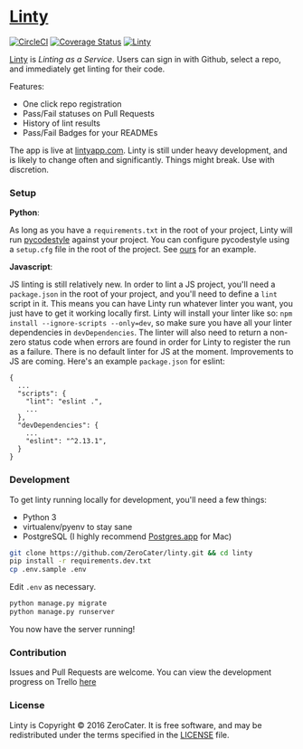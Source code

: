 # [Linty](https://www.lintyapp.com)
[![CircleCI](https://circleci.com/gh/ZeroCater/linty.svg?style=svg)](https://circleci.com/gh/ZeroCater/linty)
[![Coverage Status](https://coveralls.io/repos/github/ZeroCater/linty/badge.svg?branch=master)](https://coveralls.io/github/ZeroCater/linty?branch=master)
[![Linty](https://www.lintyapp.com/repo/ZeroCater/linty/badge.svg)](https://www.lintyapp.com/repo/ZeroCater/linty)

[Linty](https://www.lintyapp.com) is _Linting as a Service_. Users can sign in with Github, select a repo, and immediately get linting for their code.

Features:
* One click repo registration
* Pass/Fail statuses on Pull Requests
* History of lint results
* Pass/Fail Badges for your READMEs

The app is live at [lintyapp.com](https://www.lintyapp.com). Linty is still under heavy development, and is likely to change often and significantly. Things might break. Use with discretion.

### Setup

**Python**:

As long as you have a `requirements.txt` in the root of your project, Linty will run [pycodestyle](https://github.com/PyCQA/pycodestyle) against your project. You can configure pycodestyle using a `setup.cfg` file in the root of the project. See [ours](https://github.com/ZeroCater/linty/blob/master/setup.cfg) for an example.

**Javascript**:

JS linting is still relatively new. In order to lint a JS project, you'll need a `package.json` in the root of your project, and you'll need to define a `lint` script in it. This means you can have Linty run whatever linter you want, you just have to get it working locally first. Linty will install your linter like so: `npm install --ignore-scripts --only=dev`, so make sure you have all your linter dependencies in `devDependencies`. The linter will also need to return a non-zero status code when errors are found in order for Linty to register the run as a failure. There is no default linter for JS at the moment. Improvements to JS are coming.
Here's an example `package.json` for eslint:
```
{
  ...
  "scripts": {
    "lint": "eslint .",
    ...
  },
  "devDependencies": {
    ...
    "eslint": "^2.13.1",
  }
}
```

### Development

To get linty running locally for development, you'll need a few things:
* Python 3
* virtualenv/pyenv to stay sane
* PostgreSQL (I highly recommend [Postgres.app](http://postgresapp.com/) for Mac)

```bash
git clone https://github.com/ZeroCater/linty.git && cd linty
pip install -r requirements.dev.txt
cp .env.sample .env

```

Edit `.env` as necessary.

```bash
python manage.py migrate
python manage.py runserver
```

You now have the server running!

### Contribution

Issues and Pull Requests are welcome.
You can view the development progress on Trello [here](https://trello.com/b/w6mQAxUG/linty)


### License

Linty is Copyright © 2016 ZeroCater. It is free software, and may be
redistributed under the terms specified in the [LICENSE](LICENSE) file.
